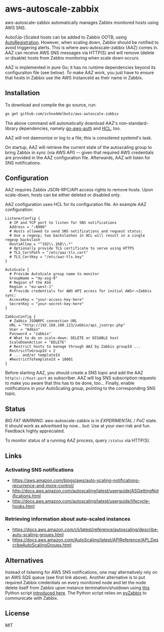 # aws-autoscale-zabbix

aws-autoscale-zabbix automatically manages Zabbix monitored hosts using AWS SNS.

Auto(Up-)Scaled hosts can be added to Zabbix OOTB, using
[AutoRegistration](https://www.zabbix.com/documentation/3.2/manual/discovery/auto_registration).
However, when scaling down, Zabbix should be notified to avoid
triggering alerts. This is where aws-autoscale-zabbix (AAZ) comes in.
AAZ can receive AWS SNS messages via HTTP(S) and will remove (delete or disable) hosts
from Zabbix monitoring when scale down occurs.

AAZ is implemented in pure Go; it has no runtime dependencies beyond
its configuration file (see below). To make AAZ work, you just have to ensure
that hosts in Zabbix use the AWS InstanceId as their name in Zabbix.


## Installation
To download and compile the go source, run:

```bash
go get github.com/schnoddelbotz/aws-autoscale-zabbix
```

The above command will automatically download AAZ's non-standard-library
dependencies, namely [go-aws-auth](https://github.com/smartystreets/go-aws-auth)
and [HCL](https://github.com/hashicorp/hcl), too.

<!-- todo...:
An example systemd unit for starting up AAZ on boot is included [here](aaz-systemd.service).
-->
AAZ will not daemonize or log to a file; this is considered systemd's task.

On startup, AAZ will retrieve the current state of the autoscaling group to
bring Zabbix in sync (via AWS API) -- given that required AWS credentials
are provided in the AAZ configuration file. Afterwards, AAZ will listen for SNS notifications.


## Configuration
AAZ requires Zabbix JSON-RPC/API access rights to remove hosts.
Upon scale-down, hosts can be either deleted or disabled only.

AAZ configuration uses HCL for its configuration file.
An example AAZ configuration:

```HCL
ListenerConfig {
  # IP and TCP port to listen for SNS notifications
  Address = ":8080"
  # Hosts allowed to send SNS notifications and request status:
  # Use a regexp; two backslashes in HCL will result in a single regexp backslash
  HostsAllow = "^192\\.168\\.*"
  # Optionally provide TLS certificate to serve using HTTPS
  # TLS_CertPath = "/etc/aaz-tls.cert"
  # TLS_CertKey = "/etc/aaz-tls.key"
}

AutoScale {
  # Provide AutoScale group name to monitor
  GroupName = "my-asg-0"
  # Region of the ASG
  Region = "eu-west-1"
  # Provide credentials for AWS API access for initial AWS<->Zabbix sync:
  AccessKey = "your-access-key-here"
  SecretKey = "your-secret-key-here"
}

ZabbixConfig {
  # Zabbix JSONRPC connection URL
  URL = "http://192.168.100.123/zabbix/api_jsonrpc.php"
  User = "Admin"
  Password = "zabbix"
  # What to do on scale-down: DELETE or DISABLE host
  ScaleDownAction = "DELETE"
  # Restrict hosts to manage through AAZ by Zabbix groupId ...
  RestrictToGroupId = 2
  # ... and/or templateId
  #RestrictToTemplateId = 10001
}
```

Before starting AAZ, you should create a SNS topic and add the AAZ `http(s)://host:port` as subscriber.
AAZ will log SNS subscription requests to make you aware that this has to be done, too...
Finally, enable notifications in your AutoScaling group, pointing to the corresponding SNS topic.


## Status
_BIG FAT WARNING_: aws-autoscale-zabbix is in *EXPERIMENTAL* / *PoC* state.
It should work as advertised by now... but:
Use at your own risk and fun. Feedback highly appreciated.

To monitor status of a running AAZ process, query `/status` via HTTP(S).


## Links

### Activating SNS notifications
- https://aws.amazon.com/blogs/aws/auto-scaling-notifications-recurrence-and-more-control/
- http://docs.aws.amazon.com/autoscaling/latest/userguide/ASGettingNotifications.html
- http://docs.aws.amazon.com/autoscaling/latest/userguide/lifecycle-hooks.html

### Retrieving information about auto-scaled instances
- https://docs.aws.amazon.com/cli/latest/reference/autoscaling/describe-auto-scaling-groups.html
- https://docs.aws.amazon.com/AutoScaling/latest/APIReference/API_DescribeAutoScalingGroups.html


## Alternatives
Instead of listening for AWS SNS notifications, one may alternatively rely on an AWS SQS queue
(see first link above). Another alternative is to put required Zabbix credentials
on every monitored node and let the node delete itself from Zabbix upon instance termination/shutdown using
[this](https://github.com/moshe0076/zabbix/tree/master/remove-host-from-zabbix) Python script
[introduced here](https://devopstrailer.wordpress.com/2015/06/11/zabbix-aws-and-auto-registration/).
The Python script relies on [pyZabbix](https://github.com/lukecyca/pyzabbix) to communicate with Zabbix.


## License
MIT

